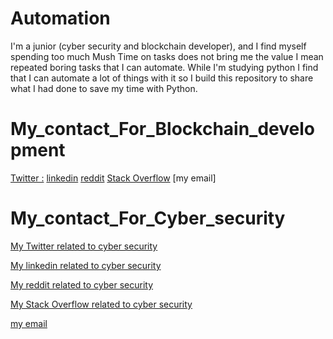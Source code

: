 # Automation
  I'm a junior (cyber security and blockchain developer), and I find myself spending too much Mush Time on tasks does not bring me the value I mean repeated boring tasks that I can automate. While I'm studying python I find that I can automate a lot of things with it 
so I build this repository to share what I had done to save my time with Python.

# My_contact_For_Blockchain_development
[Twitter :](https://www.google.com)
[linkedin]()
[reddit]()
[Stack Overflow]()
[my email]

# My_contact_For_Cyber_security
[My Twitter related to cyber security](https://twitter.com/MohammedTbb2)

[My linkedin related to cyber security]()

[My reddit related to cyber security](https://www.reddit.com/user/Mohammedtbb2)

[My Stack Overflow related to cyber security](https://stackoverflow.com/users/18767176/mohammed-tbb)

[my email](mailto:Mohammed.tiba2@hotmail.com)

